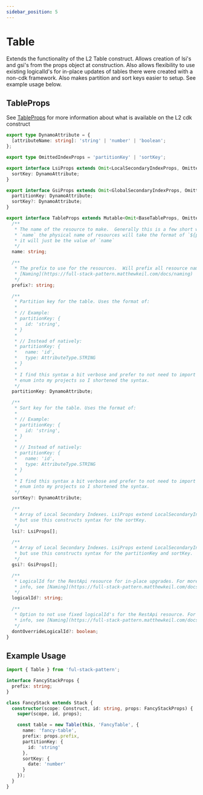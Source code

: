 ```yaml
---
sidebar_position: 5
---
```


# Table

Extends the functionality of the L2 Table construct. Allows creation of lsi's and gsi's from the props object at construction. Also allows flexibility to use existing logicalId's for in-place updates of tables there were created with a non-cdk framework. Also makes partition and sort keys easier to setup. See example usage below.

## TableProps

See [TableProps](https://docs.aws.amazon.com/cdk/api/latest/docs/@aws-cdk_aws-dynamodb.TableProps.html) for more information about what is available on the L2 cdk construct

```typescript
export type DynamoAttribute = {
  [attributeName: string]: 'string' | 'number' | 'boolean';
};

export type OmittedIndexProps = 'partitionKey' | 'sortKey';

export interface LsiProps extends Omit<LocalSecondaryIndexProps, OmittedIndexProps> {
  sortKey: DynamoAttribute;
}

export interface GsiProps extends Omit<GlobalSecondaryIndexProps, OmittedIndexProps> {
  partitionKey: DynamoAttribute;
  sortKey?: DynamoAttribute;
}

export interface TableProps extends Mutable<Omit<BaseTableProps, OmittedIndexProps | 'tableName'>> {
  /**
   * The name of the resource to make.  Generally this is a few short words.  When passing `prefix` and
   * `name` the physical name of resources will take the format of `${prefix}-${name}`.  If just name is passed
   * it will just be the value of `name`
   */
  name: string;

  /**
   * The prefix to use for the resources.  Will prefix all resource names with this value. For more info, see
   * [Naming](https://full-stack-pattern.matthewkeil.com/docs/naming)
   */
  prefix?: string;

  /**
   * Partition key for the table. Uses the format of:
   *
   * // Example:
   * partitionKey: {
   *   id: 'string',
   * }
   *
   * // Instead of natively:
   * partitionKey: {
   *   name: 'id',
   *   type: AttributeType.STRING
   * }
   *
   * I find this syntax a bit verbose and prefer to not need to import the
   * enum into my projects so I shortened the syntax.
   */
  partitionKey: DynamoAttribute;

  /**
   * Sort key for the table. Uses the format of:
   *
   * // Example:
   * partitionKey: {
   *   id: 'string',
   * }
   *
   * // Instead of natively:
   * partitionKey: {
   *   name: 'id',
   *   type: AttributeType.STRING
   * }
   *
   * I find this syntax a bit verbose and prefer to not need to import the
   * enum into my projects so I shortened the syntax.
   */
  sortKey?: DynamoAttribute;

  /**
   * Array of Local Secondary Indexes. LsiProps extend LocalSecondaryIndexProps
   * but use this constructs syntax for the sortKey.
   */
  lsi?: LsiProps[];

  /**
   * Array of Local Secondary Indexes. LsiProps extend LocalSecondaryIndexProps
   * but use this constructs syntax for the partitionKey and sortKey.
   */
  gsi?: GsiProps[];

  /**
   * LogicalId for the RestApi resource for in-place upgrades. For more
   * info, see [Naming](https://full-stack-pattern.matthewkeil.com/docs/naming)
   */
  logicalId?: string;

  /**
   * Option to not use fixed logicalId's for the RestApi resource. For more
   * info, see [Naming](https://full-stack-pattern.matthewkeil.com/docs/naming)
   */
  dontOverrideLogicalId?: boolean;
}
```

## Example Usage

```typescript
import { Table } from 'ful-stack-pattern';

interface FancyStackProps {
  prefix: string;
}

class FancyStack extends Stack {
  constructor(scope: Construct, id: string, props: FancyStackProps) {
    super(scope, id, props);

    const table = new Table(this, 'FancyTable', {
      name: 'fancy-table',
      prefix: props.prefix,
      partitionKey: {
        id: 'string'
      },
      sortKey: {
        date: 'number'
      }
    });
  }
}
```
